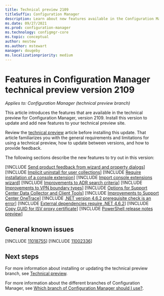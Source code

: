 ```yaml
---
title: Technical preview 2109
titleSuffix: Configuration Manager
description: Learn about new features available in the Configuration Manager technical preview branch version 2109.
ms.date: 09/27/2021
ms.prod: configuration-manager
ms.technology: configmgr-core
ms.topic: conceptual
author: mestew
ms.author: mstewart
manager: dougeby
ms.localizationpriority: medium
---
```


# Features in Configuration Manager technical preview version 2109

*Applies to: Configuration Manager (technical preview branch)*

This article introduces the features that are available in the technical preview for Configuration Manager, version 2109. Install this version to update and add new features to your technical preview site.<!-- baseline only statement: When you install a new technical preview site, this release is also available as a baseline version.-->

Review the [technical preview](../technical-preview.md) article before installing this update. That article familiarizes you with the general requirements and limitations for using a technical preview, how to update between versions, and how to provide feedback.

The following sections describe the new features to try out in this version:

<!-- [!INCLUDE [Example feature name](includes/2109/1234567.md)] -->

[!INCLUDE [Send product feedback from wizard and property dialogs](includes/2109/2711343.md)]
[!INCLUDE [Implicit uninstall for user collections](includes/2109/10393847.md)]
[!INCLUDE [Require installation of a console extension](includes/2109/10486584.md)]
[!INCLUDE [Import console extensions wizard](includes/2109/9741121.md)]
[!INCLUDE [Improvements to ADR search criteria](includes/2109/7033309.md)]
[!INCLUDE [Improvements to VPN boundary types](includes/2109/7822886.md)]
[!INCLUDE [Options for Support Center Data Collector and Client Tools](includes/2109/9947307.md)]
[!INCLUDE [Improvements to Support Center OneTrace](includes/2109/9348231.md)]
[!INCLUDE [.NET version 4.6.2 prerequisite check is an error](includes/2109/10644702.md)]
[!INCLUDE [External dependencies require .NET 4.6.2](includes/2109/10529267.md)]
[!INCLUDE [Copy GUID for ISV proxy certificate](includes/2109/2842082.md)]
[!INCLUDE [PowerShell release notes preview](includes/2109/10654429.md)]

## General known issues

[!INCLUDE [11018755](includes/2109/known-issue-11018755.md)]
[!INCLUDE [11002336](includes/2109/known-issue-11002336.md)]

## Next steps

For more information about installing or updating the technical preview branch, see [Technical preview](../technical-preview.md).

For more information about the different branches of Configuration Manager, see [Which branch of Configuration Manager should I use?](../../understand/which-branch-should-i-use.md).
